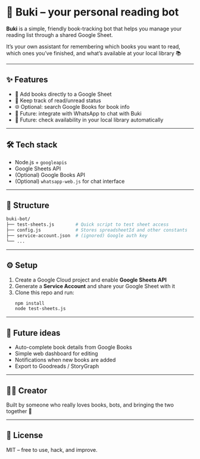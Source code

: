 # 🤖 Buki – your personal reading bot

**Buki** is a simple, friendly book-tracking bot that helps you manage your reading list through a shared Google Sheet.

It’s your own assistant for remembering which books you want to read, which ones you’ve finished, and what’s available at your local library 📚

---

## ✨ Features

- 📄 Add books directly to a Google Sheet
- 🔄 Keep track of read/unread status
- 🌐 Optional: search Google Books for book info
- 📱 Future: integrate with WhatsApp to chat with Buki
- 🔎 Future: check availability in your local library automatically

---

## 🛠 Tech stack

- Node.js + `googleapis`
- Google Sheets API
- (Optional) Google Books API
- (Optional) `whatsapp-web.js` for chat interface

---

## 🧩 Structure

```bash
buki-bot/
├── test-sheets.js        # Quick script to test sheet access
├── config.js             # Stores spreadsheetId and other constants
├── service-account.json  # (ignored) Google auth key
└── ...
```

---

## ⚙️ Setup

1. Create a Google Cloud project and enable **Google Sheets API**
2. Generate a **Service Account** and share your Google Sheet with it
3. Clone this repo and run:
   ```bash
   npm install
   node test-sheets.js
   ```

---

## 🧠 Future ideas

- Auto-complete book details from Google Books
- Simple web dashboard for editing
- Notifications when new books are added
- Export to Goodreads / StoryGraph

---

## 🙋‍♀️ Creator

Built by someone who really loves books, bots, and bringing the two together 💛

---

## 📜 License

MIT – free to use, hack, and improve.

